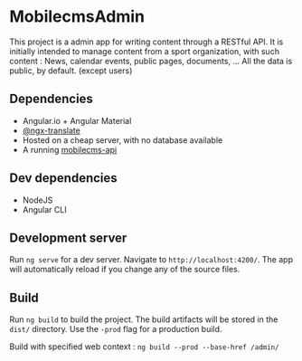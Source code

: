 # MobilecmsAdmin

This project is a admin app for writing content through a RESTful API.
It is initially intended to manage content from a sport organization, with such content : News, calendar events, public pages, documents, ...
All the data is public, by default. (except users)

## Dependencies

- Angular.io + Angular Material
- [@ngx-translate](http://www.ngx-translate.com/)
- Hosted on a cheap server, with no database available
- A running [mobilecms-api](https://github.com/OlivierB29/mobilecms-api)

## Dev dependencies

- NodeJS
- Angular CLI

## Development server

Run `ng serve` for a dev server. Navigate to `http://localhost:4200/`. The app will automatically reload if you change any of the source files.

## Build

Run `ng build` to build the project. The build artifacts will be stored in the `dist/` directory. Use the `-prod` flag for a production build.

Build with specified web context : `ng build --prod --base-href /admin/`
